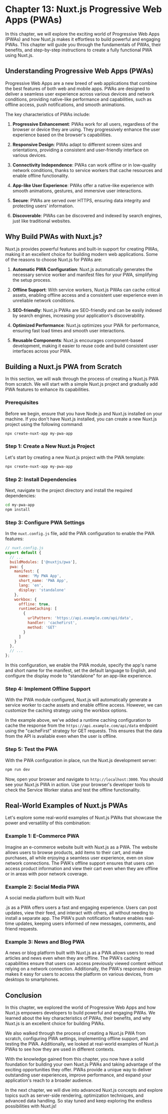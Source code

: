 # Chapter 13: Nuxt.js Progressive Web Apps (PWAs)

In this chapter, we will explore the exciting world of Progressive Web Apps (PWAs) and how Nuxt.js makes it effortless to build powerful and engaging PWAs. This chapter will guide you through the fundamentals of PWAs, their benefits, and step-by-step instructions to create a fully functional PWA using Nuxt.js.

## Understanding Progressive Web Apps (PWAs)

Progressive Web Apps are a new breed of web applications that combine the best features of both web and mobile apps. PWAs are designed to deliver a seamless user experience across various devices and network conditions, providing native-like performance and capabilities, such as offline access, push notifications, and smooth animations.

The key characteristics of PWAs include:

1. **Progressive Enhancement**: PWAs work for all users, regardless of the browser or device they are using. They progressively enhance the user experience based on the browser's capabilities.

2. **Responsive Design**: PWAs adapt to different screen sizes and orientations, providing a consistent and user-friendly interface on various devices.

3. **Connectivity Independence**: PWAs can work offline or in low-quality network conditions, thanks to service workers that cache resources and enable offline functionality.

4. **App-like User Experience**: PWAs offer a native-like experience with smooth animations, gestures, and immersive user interactions.

5. **Secure**: PWAs are served over HTTPS, ensuring data integrity and protecting users' information.

6. **Discoverable**: PWAs can be discovered and indexed by search engines, just like traditional websites.

## Why Build PWAs with Nuxt.js?

Nuxt.js provides powerful features and built-in support for creating PWAs, making it an excellent choice for building modern web applications. Some of the reasons to choose Nuxt.js for PWAs are:

1. **Automatic PWA Configuration**: Nuxt.js automatically generates the necessary service worker and manifest files for your PWA, simplifying the setup process.

2. **Offline Support**: With service workers, Nuxt.js PWAs can cache critical assets, enabling offline access and a consistent user experience even in unreliable network conditions.

3. **SEO-friendly**: Nuxt.js PWAs are SEO-friendly and can be easily indexed by search engines, increasing your application's discoverability.

4. **Optimized Performance**: Nuxt.js optimizes your PWA for performance, ensuring fast load times and smooth user interactions.

5. **Reusable Components**: Nuxt.js encourages component-based development, making it easier to reuse code and build consistent user interfaces across your PWA.

## Building a Nuxt.js PWA from Scratch

In this section, we will walk through the process of creating a Nuxt.js PWA from scratch. We will start with a simple Nuxt.js project and gradually add PWA features to enhance its capabilities.

### Prerequisites

Before we begin, ensure that you have Node.js and Nuxt.js installed on your machine. If you don't have Nuxt.js installed, you can create a new Nuxt.js project using the following command:

```bash
npx create-nuxt-app my-pwa-app
```

### Step 1: Create a New Nuxt.js Project

Let's start by creating a new Nuxt.js project with the PWA template:

```bash
npx create-nuxt-app my-pwa-app
```

### Step 2: Install Dependencies

Next, navigate to the project directory and install the required dependencies:

```bash
cd my-pwa-app
npm install
```

### Step 3: Configure PWA Settings

In the `nuxt.config.js` file, add the PWA configuration to enable the PWA features:

```javascript
// nuxt.config.js
export default {
  // ...
  buildModules: ['@nuxtjs/pwa'],
  pwa: {
    manifest: {
      name: 'My PWA App',
      short_name: 'PWA App',
      lang: 'en',
      display: 'standalone'
    },
    workbox: {
      offline: true,
      runtimeCaching: [
        {
          urlPattern: 'https://api.example.com/api/data',
          handler: 'cacheFirst',
          method: 'GET'
        }
      ]
    }
  },
  // ...
};
```

In this configuration, we enable the PWA module, specify the app's name and short name for the manifest, set the default language to English, and configure the display mode to "standalone" for an app-like experience.

### Step 4: Implement Offline Support

With the PWA module configured, Nuxt.js will automatically generate a service worker to cache assets and enable offline access. However, we can customize the caching strategy using the workbox options.

In the example above, we've added a runtime caching configuration to cache the response from the `https://api.example.com/api/data` endpoint using the "cacheFirst" strategy for GET requests. This ensures that the data from the API is available even when the user is offline.

### Step 5: Test the PWA

With the PWA configuration in place, run the Nuxt.js development server:

```bash
npm run dev
```

Now, open your browser and navigate to `http://localhost:3000`. You should see your Nuxt.js PWA in action. Use your browser's developer tools to check the Service Worker status and test the offline functionality.

## Real-World Examples of Nuxt.js PWAs

Let's explore some real-world examples of Nuxt.js PWAs that showcase the power and versatility of this combination:

### Example 1: E-Commerce PWA

Imagine an e-commerce website built with Nuxt.js as a PWA. The website allows users to browse products, add items to their cart, and make purchases, all while enjoying a seamless user experience, even on slow network connections. The PWA's offline support ensures that users can access product information and view their cart even when they are offline or in areas with poor network coverage.

### Example 2: Social Media PWA

A social media platform built with Nuxt

.js as a PWA offers users a fast and engaging experience. Users can post updates, view their feed, and interact with others, all without needing to install a separate app. The PWA's push notification feature enables real-time updates, keeping users informed of new messages, comments, and friend requests.

### Example 3: News and Blog PWA

A news or blog platform built with Nuxt.js as a PWA allows users to read articles and news even when they are offline. The PWA's caching capabilities ensure that users can access previously viewed content without relying on a network connection. Additionally, the PWA's responsive design makes it easy for users to access the platform on various devices, from desktops to smartphones.

## Conclusion

In this chapter, we explored the world of Progressive Web Apps and how Nuxt.js empowers developers to build powerful and engaging PWAs. We learned about the key characteristics of PWAs, their benefits, and why Nuxt.js is an excellent choice for building PWAs.

We also walked through the process of creating a Nuxt.js PWA from scratch, configuring PWA settings, implementing offline support, and testing the PWA. Additionally, we looked at real-world examples of Nuxt.js PWAs to see how they are used in different contexts.

With the knowledge gained from this chapter, you now have a solid foundation for building your own Nuxt.js PWAs and taking advantage of the exciting opportunities they offer. PWAs provide a unique way to deliver outstanding user experiences, improve performance, and expand your application's reach to a broader audience.

In the next chapter, we will dive into advanced Nuxt.js concepts and explore topics such as server-side rendering, optimization techniques, and advanced data handling. So stay tuned and keep exploring the endless possibilities with Nuxt.js!